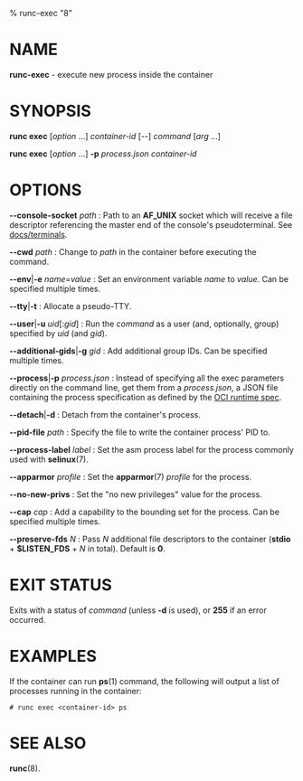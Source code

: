% runc-exec "8"

# NAME
**runc-exec** - execute new process inside the container

# SYNOPSIS
**runc exec** [_option_ ...] _container-id_ [--] _command_ [_arg_ ...]

**runc exec** [_option_ ...] **-p** _process.json_ _container-id_

# OPTIONS
**--console-socket** _path_
: Path to an **AF_UNIX**  socket which will receive a file descriptor
referencing the master end of the console's pseudoterminal.  See
[docs/terminals](https://github.com/opencontainers/runc/blob/master/docs/terminals.md).

**--cwd** _path_
: Change to _path_ in the container before executing the command.

**--env**|**-e** _name_=_value_
: Set an environment variable _name_ to _value_. Can be specified multiple times.

**--tty**|**-t**
: Allocate a pseudo-TTY.

**--user**|**-u** _uid_[:_gid_]
: Run the _command_ as a user (and, optionally, group) specified by _uid_ (and
_gid_).

**--additional-gids**|**-g** _gid_
: Add additional group IDs. Can be specified multiple times.

**--process**|**-p** _process.json_
: Instead of specifying all the exec parameters directly on the command line,
get them from a _process.json_, a JSON file containing the process
specification as defined by the
[OCI runtime spec](https://github.com/opencontainers/runtime-spec/blob/master/config.md#process).

**--detach**|**-d**
: Detach from the container's process.

**--pid-file** _path_
: Specify the file to write the container process' PID to.

**--process-label** _label_
: Set the asm process label for the process commonly used with **selinux**(7).

**--apparmor** _profile_
: Set the **apparmor**(7) _profile_ for the process.

**--no-new-privs**
: Set the "no new privileges" value for the process.

**--cap** _cap_
: Add a capability to the bounding set for the process. Can be specified
multiple times.

**--preserve-fds** _N_
: Pass _N_ additional file descriptors to the container (**stdio** +
**$LISTEN_FDS** + _N_ in total). Default is **0**.

# EXIT STATUS

Exits with a status of _command_ (unless **-d** is used), or **255** if
an error occurred.

# EXAMPLES
If the container can run **ps**(1) command, the following
will output a list of processes running in the container:

	# runc exec <container-id> ps

# SEE ALSO

**runc**(8).
